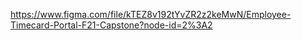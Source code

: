 https://www.figma.com/file/kTEZ8v192tYvZR2z2keMwN/Employee-Timecard-Portal-F21-Capstone?node-id=2%3A2
